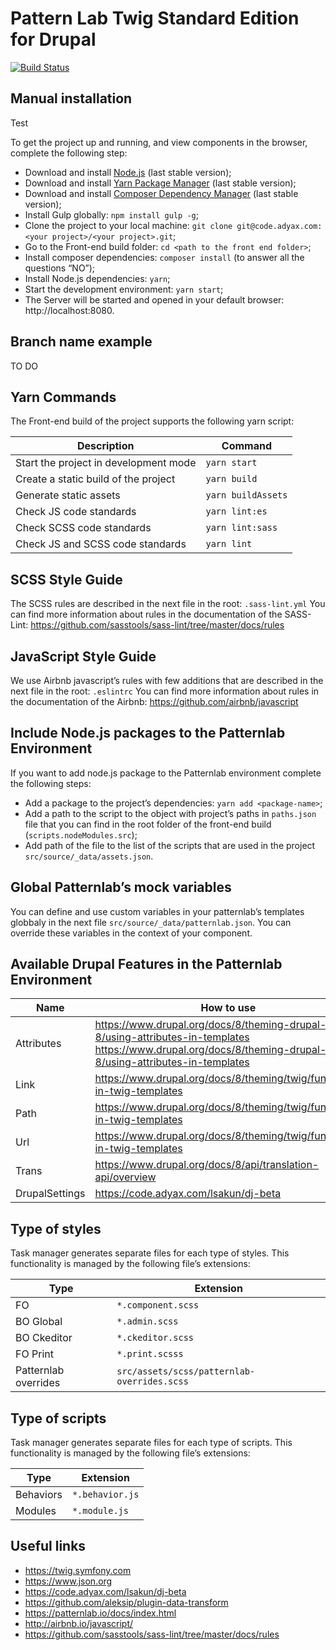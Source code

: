 # Pattern Lab Twig Standard Edition for Drupal

[![Build Status](https://travis-ci.org/pattern-lab/edition-php-drupal-standard.svg?branch=master)](https://travis-ci.org/pattern-lab/edition-php-drupal-standard)

## Manual installation

Test

To get the project up and running, and view components in the browser, complete the following step:

- Download and install [Node.js](https://nodejs.org/) (last stable version);
- Download and install [Yarn Package Manager](https://yarnpkg.com/) (last stable version);
- Download and install [Composer Dependency Manager](https://getcomposer.org) (last stable version);
- Install Gulp globally: `npm install gulp -g`;
- Clone the project to your local machine: `git clone git@code.adyax.com:<your project>/<your project>.git`;
- Go to the Front-end build folder: `cd <path to the front end folder>`;
- Install composer dependencies: `composer install` (to answer all the questions “NO”);
- Install Node.js dependencies: `yarn`;
- Start the development environment: `yarn start`;
- The Server will be started and opened in your default browser: http://localhost:8080.

## Branch name example

TO DO

## Yarn Commands

The Front-end build of the project supports the following yarn script:

| Description                           | Command            |
| ------------------------------------- | ------------------ |
| Start the project in development mode | `yarn start`       |
| Create a static build of the project  | `yarn build`       |
| Generate static assets                | `yarn buildAssets` |
| Check JS code standards               | `yarn lint:es`     |
| Check SCSS code standards             | `yarn lint:sass`   |
| Check JS and SCSS code standards      | `yarn lint`        |

## SCSS Style Guide

The SCSS rules are described in the next file in the root: `.sass-lint.yml`
You can find more information about rules in the documentation of the SASS-Lint:
https://github.com/sasstools/sass-lint/tree/master/docs/rules

## JavaScript Style Guide

We use Airbnb javascript’s rules with few additions that are described in the next file in the root: `.eslintrc`
You can find more information about rules in the documentation of the Airbnb:
https://github.com/airbnb/javascript

## Include Node.js packages to the Patternlab Environment

If you want to add node.js package to the Patternlab environment complete the following steps:

- Add a package to the project’s dependencies: `yarn add <package-name>`;
- Add a path to the script to the object with project’s paths in `paths.json` file that you can find in the root folder of the front-end build (`scripts.nodeModules.src`);
- Add path of the file to the list of the scripts that are used in the project `src/source/_data/assets.json`.

## Global Patternlab’s mock variables

You can define and use custom variables in your patternlab’s templates globbaly in the next file `src/source/_data/patternlab.json`. You can override these variables in the context of your component.

## Available Drupal Features in the Patternlab Environment

| Name           | How to use                                                                                                                                                |
| -------------- | --------------------------------------------------------------------------------------------------------------------------------------------------------- |
| Attributes     | https://www.drupal.org/docs/8/theming-drupal-8/using-attributes-in-templates https://www.drupal.org/docs/8/theming-drupal-8/using-attributes-in-templates |
| Link           | https://www.drupal.org/docs/8/theming/twig/functions-in-twig-templates                                                                                    |
| Path           | https://www.drupal.org/docs/8/theming/twig/functions-in-twig-templates                                                                                    |
| Url            | https://www.drupal.org/docs/8/theming/twig/functions-in-twig-templates                                                                                    |
| Trans          | https://www.drupal.org/docs/8/api/translation-api/overview                                                                                                |
| DrupalSettings | https://code.adyax.com/lsakun/dj-beta                                                                                                                     |

## Type of styles

Task manager generates separate files for each type of styles. This functionality is managed by the following file’s extensions:

| Type                 | Extension                                   |
| -------------------- | ------------------------------------------- |
| FO                   | `*.component.scss`                          |
| BO Global            | `*.admin.scss`                              |
| BO Ckeditor          | `*.ckeditor.scss`                           |
| FO Print             | `*.print.scsss`                             |
| Patternlab overrides | `src/assets/scss/patternlab-overrides.scss` |

## Type of scripts

Task manager generates separate files for each type of scripts. This functionality is managed by the following file’s extensions:

| Type      | Extension       |
| --------- | --------------- |
| Behaviors | `*.behavior.js` |
| Modules   | `*.module.js`   |

## Useful links

- https://twig.symfony.com
- https://www.json.org
- https://code.adyax.com/lsakun/dj-beta
- https://github.com/aleksip/plugin-data-transform
- https://patternlab.io/docs/index.html
- http://airbnb.io/javascript/
- https://github.com/sasstools/sass-lint/tree/master/docs/rules
